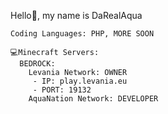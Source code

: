 Hello👋, my name is DaRealAqua

```
Coding Languages: PHP, MORE SOON

💻Minecraft Servers:
  BEDROCK:
    Levania Network: OWNER
     - IP: play.levania.eu
     - PORT: 19132
    AquaNation Network: DEVELOPER
```  

